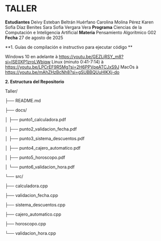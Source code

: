# TALLER

**Estudiantes** 
Deivy Esteban Beltrán Huérfano
Carolina Molina Pérez
Karen Sofía Díaz Benites
Sara Sofía Vergara Vera
**Programa**
Ciencias de la Computación e Inteligencia Artificial
**Materia**
Pensamiento Algorítmico G02
**Fecha**
27 de agosto de 2025

**1.	Guías de compilación e instructivo para ejecutar código **

Windows 10 en adelante à https://youtu.be/GEZLjRSY_m8?si=ISE0XP1zroLWbiqw
Linux (minuto 0:41-7:14) à https://youtu.be/LPCrEF9R5Mg?si=2H6PPVpeATCJxS9J
MacOs à https://youtu.be/mAhZHzBcNh8?si=gSUBBQUuHlKXj-do

**2.	Estructura del Repositorio**
 
Taller/

├── README.md

├── docs/

│ ├── punto1_calculadora.pdf

│ ├── punto2_validacion_fecha.pdf

│ ├── punto3_sistema_descuentos.pdf

│ ├── punto4_cajero_automatico.pdf

│ ├── punto5_horoscopo.pdf

│ └── punto6_validacion_hora.pdf

└── src/

 ├── calculadora.cpp

 ├── validacion_fecha.cpp

 ├── sistema_descuentos.cpp

 ├── cajero_automatico.cpp

 ├── horoscopo.cpp

 └── validacion_hora.cpp

